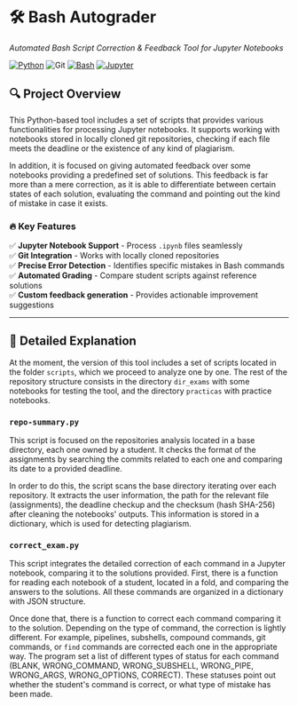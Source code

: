 # 🛠️ Bash Autograder  
*Automated Bash Script Correction & Feedback Tool for Jupyter Notebooks*  

[![Python](https://img.shields.io/badge/Python-3.8%2B-blue)](https://www.python.org/)
![Git](https://img.shields.io/badge/git-%23F05033.svg?style=for-the-badge&logo=git&logoColor=white)
[![Bash](https://img.shields.io/badge/Bash-5.0%2B-brightgreen)](https://www.gnu.org/software/bash/)
[![Jupyter](https://img.shields.io/badge/Jupyter-Notebook-orange)](https://jupyter.org/)

## 🔍 Project Overview

This Python-based tool includes a set of scripts that provides various functionalities for processing Jupyter notebooks. It supports working with notebooks stored in locally cloned git repositories, checking if each file meets the deadline or the existence of any kind of plagiarism. 

In addition, it is focused on giving automated feedback over some notebooks providing a predefined set of solutions. This feedback is far more than a mere correction, as it is able to differentiate between certain states of each solution, evaluating the command and pointing out the kind of mistake in case it exists. 

### 🔥 Key Features

✅ **Jupyter Notebook Support** - Process `.ipynb` files seamlessly  
✅ **Git Integration** - Works with locally cloned repositories  
✅ **Precise Error Detection** - Identifies specific mistakes in Bash commands  
✅ **Automated Grading** - Compare student scripts against reference solutions  
✅ **Custom feedback generation** - Provides actionable improvement suggestions

---

## 🔬 Detailed Explanation

At the moment, the version of this tool includes a set of scripts located in the folder `scripts`, which we proceed to analyze one by one. The rest of the repository structure consists in the directory `dir_exams` with some notebooks for testing the tool, and the directory `practicas` with practice notebooks.

### `repo-summary.py`

This script is focused on the repositories analysis located in a base directory, each one owned by a student. It checks the format of the assignments by searching the commits related to each one and comparing its date to a provided deadline. 

In order to do this, the script scans the base directory iterating over each repository. It extracts the user information, the path for the relevant file (assignments), the deadline checkup and the checksum (hash SHA-256) after cleaning the notebooks' outputs. This information is stored in a dictionary, which is used for detecting plagiarism.

### `correct_exam.py`

This script integrates the detailed correction of each command in a Jupyter notebook, comparing it to the solutions provided. First, there is a function for reading each notebook of a student, located in a fold, and comparing the answers to the solutions. All these commands are organized in a dictionary with JSON structure. 

Once done that, there is a function to correct each command comparing it to the solution. Depending on the type of command, the correction is lightly different. For example, pipelines, subshells, compound commands, git commands, or `find` commands are corrected each one in the appropriate way. The program set a list of different types of status for each command (BLANK, WRONG_COMMAND, WRONG_SUBSHELL, WRONG_PIPE, WRONG_ARGS, WRONG_OPTIONS, CORRECT). These statuses point out whether the student's command is correct, or what type of mistake has been made.
 
